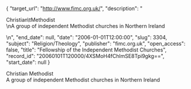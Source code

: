 {
  "target_url": "http://www.fimc.org.uk/", 
  "description": "<p>Christian\tMethodist<br />\nA group of independent Methodist churches in Northern Ireland</p>\n", 
  "end_date": null, 
  "date": "2006-01-01T12:00:00", 
  "slug": 3304, 
  "subject": "Religion/Theology", 
  "publisher": "fimc.org.uk", 
  "open_access": false, 
  "title": "Fellowship of the Independent Methodist Churches", 
  "record_id": "20060101T120000/4XSMoH4fChlmSE8Tpi9gkg==", 
  "start_date": null
}

<p>Christian	Methodist<br />
A group of independent Methodist churches in Northern Ireland</p>
